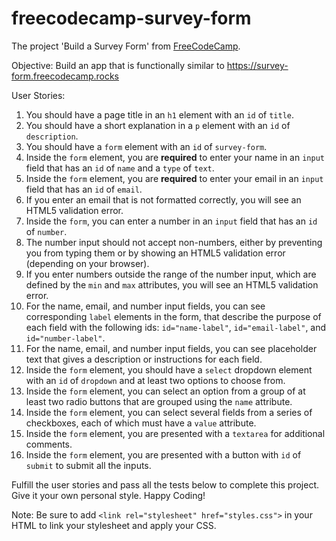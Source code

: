 # freecodecamp-survey-form
The project 'Build a Survey Form' from [FreeCodeCamp](https://www.freecodecamp.org/learn/2022/responsive-web-design/build-a-survey-form-project/build-a-survey-form).

Objective: Build an app that is functionally similar to https://survey-form.freecodecamp.rocks

User Stories:

1. You should have a page title in an `h1` element with an `id` of `title`.
2. You should have a short explanation in a `p` element with an `id` of `description`.
3. You should have a `form` element with an `id` of `survey-form`.
4. Inside the `form` element, you are **required** to enter your name in an `input` field that has an `id` of `name` and a `type` of `text`.
5. Inside the `form` element, you are **required** to enter your email in an `input` field that has an `id` of `email`.
6. If you enter an email that is not formatted correctly, you will see an HTML5 validation error.
7. Inside the `form`, you can enter a number in an `input` field that has an `id` of `number`.
8. The number input should not accept non-numbers, either by preventing you from typing them or by showing an HTML5 validation error (depending on your browser).
9. If you enter numbers outside the range of the number input, which are defined by the `min` and `max` attributes, you will see an HTML5 validation error.
10. For the name, email, and number input fields, you can see corresponding `label` elements in the form, that describe the purpose of each field with the following ids: `id="name-label"`, `id="email-label"`, and `id="number-label"`.
11. For the name, email, and number input fields, you can see placeholder text that gives a description or instructions for each field.
12. Inside the `form` element, you should have a `select` dropdown element with an `id` of `dropdown` and at least two options to choose from.
13. Inside the `form` element, you can select an option from a group of at least two radio buttons that are grouped using the `name` attribute.
14. Inside the `form` element, you can select several fields from a series of checkboxes, each of which must have a `value` attribute.
15. Inside the `form` element, you are presented with a `textarea` for additional comments.
16. Inside the `form` element, you are presented with a button with `id` of `submit` to submit all the inputs.

Fulfill the user stories and pass all the tests below to complete this project. Give it your own personal style. Happy Coding!

Note: Be sure to add `<link rel="stylesheet" href="styles.css">` in your HTML to link your stylesheet and apply your CSS.
